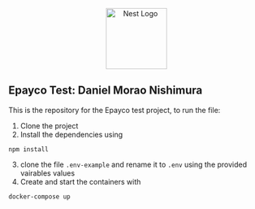 <p align="center">
  <a href="http://nestjs.com/" target="blank"><img src="https://nestjs.com/img/logo-small.svg" width="120" alt="Nest Logo" /></a>
</p>

[circleci-image]: https://img.shields.io/circleci/build/github/nestjs/nest/master?token=abc123def456
[circleci-url]: https://circleci.com/gh/nestjs/nest

## Epayco Test: Daniel Morao Nishimura

This is the repository for the Epayco test project, to run the file:

1. Clone the project
2. Install the dependencies using

```
npm install
```

3. clone the file `.env-example` and rename it to `.env` using the provided vairables values
4. Create and start the containers with

```
docker-compose up
```
